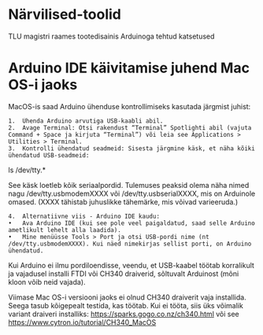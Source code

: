 # Närvilised-toolid
TLU magistri raames tootedisainis Arduinoga tehtud katsetused

# Arduino IDE käivitamise juhend Mac OS-i jaoks
MacOS-is saad Arduino ühenduse kontrollimiseks kasutada järgmist juhist:

	1.	Ühenda Arduino arvutiga USB-kaabli abil.
	2.	Avage Terminal: Otsi rakendust “Terminal” Spotlighti abil (vajuta Command + Space ja kirjuta “Terminal”) või leia see Applications > Utilities > Terminal.
	3.	Kontrolli ühendatud seadmeid: Sisesta järgmine käsk, et näha kõiki ühendatud USB-seadmeid:

ls /dev/tty.*

See käsk loetleb kõik seriaalpordid. Tulemuses peaksid olema näha nimed nagu /dev/tty.usbmodemXXXX või /dev/tty.usbserialXXXX, mis on Arduinole omased. (XXXX tähistab juhuslikke tähemärke, mis võivad varieeruda.)

	4.	Alternatiivne viis - Arduino IDE kaudu:
	•	Ava Arduino IDE (kui see pole veel paigaldatud, saad selle Arduino ametlikult lehelt alla laadida).
	•	Mine menüüsse Tools > Port ja otsi USB-pordi nime (nt /dev/tty.usbmodemXXXX). Kui näed nimekirjas sellist porti, on Arduino ühendatud.

Kui Arduino ei ilmu pordiloendisse, veendu, et USB-kaabel töötab korralikult ja vajadusel installi FTDI või CH340 draiverid, sõltuvalt Arduinost (mõni kloon võib neid vajada).

Viimase Mac OS-i versiooni jaoks ei olnud CH340 draiverit vaja installida. Seega tasub kõigepealt testida, kas töötab. Kui ei tööta, siis üks võimalik variant draiveri installiks: https://sparks.gogo.co.nz/ch340.html või see https://www.cytron.io/tutorial/CH340_MacOS



